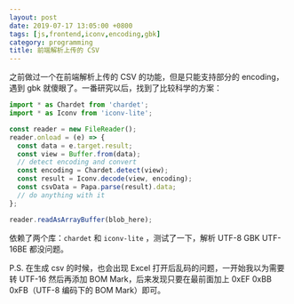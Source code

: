```yaml
---
layout: post
date: 2019-07-17 13:05:00 +0800
tags: [js,frontend,iconv,encoding,gbk]
category: programming
title: 前端解析上传的 CSV
---
```


之前做过一个在前端解析上传的 CSV 的功能，但是只能支持部分的 encoding，遇到 gbk 就傻眼了。一番研究以后，找到了比较科学的方案：

```javascript
import * as Chardet from 'chardet';
import * as Iconv from 'iconv-lite';

const reader = new FileReader();
reader.onload = (e) => {
  const data = e.target.result;
  const view = Buffer.from(data);
  // detect encoding and convert
  const encoding = Chardet.detect(view);
  const result = Iconv.decode(view, encoding);
  const csvData = Papa.parse(result).data;
  // do anything with it
};

reader.readAsArrayBuffer(blob_here);
```

依赖了两个库：`chardet` 和 `iconv-lite` ，测试了一下，解析 UTF-8 GBK UTF-16BE 都没问题。

P.S. 在生成 csv 的时候，也会出现 Excel 打开后乱码的问题，一开始我以为需要转 UTF-16 然后再添加 BOM Mark，后来发现只要在最前面加上 0xEF 0xBB 0xFB（UTF-8 编码下的 BOM Mark）即可。
